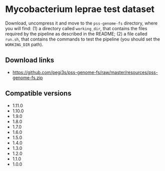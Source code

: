 # Mycobacterium leprae test dataset

Download, uncompress it and move to the `pss-genome-fs` directory, where you will find: (1) a directory called `working_dir`, that contains the files required by the pipeline as described in the README; (2) a file called `run.sh`, that contains the commands to test the pipeline (you should set the `WORKING_DIR` path).

## Download links

- https://github.com/pegi3s/pss-genome-fs/raw/master/resources/pss-genome-fs.zip

## Compatible versions

- 1.11.0
- 1.10.0
- 1.9.0
- 1.8.0
- 1.7.0
- 1.6.0
- 1.5.0
- 1.4.0
- 1.3.0
- 1.2.0
- 1.1.0
- 1.0.0
